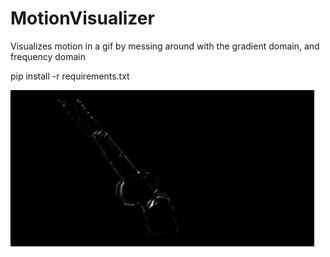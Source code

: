 # MotionVisualizer
Visualizes motion in a gif by messing around with the gradient domain, and frequency domain

pip install -r requirements.txt

![](Output/tv_grad.gif)
